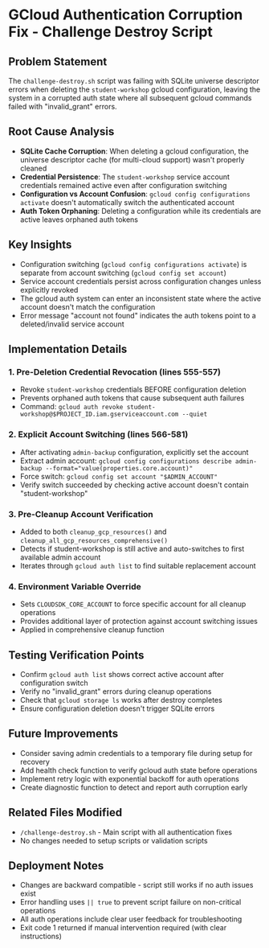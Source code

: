 # GCloud Authentication Corruption Fix - Challenge Destroy Script

## Problem Statement
The `challenge-destroy.sh` script was failing with SQLite universe descriptor errors when deleting the `student-workshop` gcloud configuration, leaving the system in a corrupted auth state where all subsequent gcloud commands failed with "invalid_grant" errors.

## Root Cause Analysis
- **SQLite Cache Corruption**: When deleting a gcloud configuration, the universe descriptor cache (for multi-cloud support) wasn't properly cleaned
- **Credential Persistence**: The `student-workshop` service account credentials remained active even after configuration switching
- **Configuration vs Account Confusion**: `gcloud config configurations activate` doesn't automatically switch the authenticated account
- **Auth Token Orphaning**: Deleting a configuration while its credentials are active leaves orphaned auth tokens

## Key Insights
- Configuration switching (`gcloud config configurations activate`) is separate from account switching (`gcloud config set account`)
- Service account credentials persist across configuration changes unless explicitly revoked
- The gcloud auth system can enter an inconsistent state where the active account doesn't match the configuration
- Error message "account not found" indicates the auth tokens point to a deleted/invalid service account

## Implementation Details

### 1. Pre-Deletion Credential Revocation (lines 555-557)
- Revoke `student-workshop` credentials BEFORE configuration deletion
- Prevents orphaned auth tokens that cause subsequent auth failures
- Command: `gcloud auth revoke student-workshop@$PROJECT_ID.iam.gserviceaccount.com --quiet`

### 2. Explicit Account Switching (lines 566-581)
- After activating `admin-backup` configuration, explicitly set the account
- Extract admin account: `gcloud config configurations describe admin-backup --format="value(properties.core.account)"`
- Force switch: `gcloud config set account "$ADMIN_ACCOUNT"`
- Verify switch succeeded by checking active account doesn't contain "student-workshop"

### 3. Pre-Cleanup Account Verification
- Added to both `cleanup_gcp_resources()` and `cleanup_all_gcp_resources_comprehensive()`
- Detects if student-workshop is still active and auto-switches to first available admin account
- Iterates through `gcloud auth list` to find suitable replacement account

### 4. Environment Variable Override
- Sets `CLOUDSDK_CORE_ACCOUNT` to force specific account for all cleanup operations
- Provides additional layer of protection against account switching issues
- Applied in comprehensive cleanup function

## Testing Verification Points
- Confirm `gcloud auth list` shows correct active account after configuration switch
- Verify no "invalid_grant" errors during cleanup operations
- Check that `gcloud storage ls` works after destroy completes
- Ensure configuration deletion doesn't trigger SQLite errors

## Future Improvements
- Consider saving admin credentials to a temporary file during setup for recovery
- Add health check function to verify gcloud auth state before operations
- Implement retry logic with exponential backoff for auth operations
- Create diagnostic function to detect and report auth corruption early

## Related Files Modified
- `/challenge-destroy.sh` - Main script with all authentication fixes
- No changes needed to setup scripts or validation scripts

## Deployment Notes
- Changes are backward compatible - script still works if no auth issues exist
- Error handling uses `|| true` to prevent script failure on non-critical operations
- All auth operations include clear user feedback for troubleshooting
- Exit code 1 returned if manual intervention required (with clear instructions)